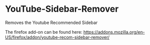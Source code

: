 # YouTube-Sidebar-Remover
Removes the Youtube Recommended Sidebar

The firefox add-on can be found here: https://addons.mozilla.org/en-US/firefox/addon/youtube-recom-sidebar-remover/
